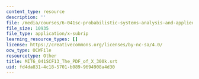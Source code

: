 ```yaml
---
content_type: resource
description: ''
file: /media/courses/6-041sc-probabilistic-systems-analysis-and-applied-probability-fall-2013/fd4da8314c185701b0899694908a4d30_MIT6_041SCF13_The_PDF_of_X_300k.vtt
file_size: 10935
file_type: application/x-subrip
learning_resource_types: []
license: https://creativecommons.org/licenses/by-nc-sa/4.0/
ocw_type: OCWFile
resourcetype: Other
title: MIT6_041SCF13_The_PDF_of_X_300k.srt
uid: fd4da831-4c18-5701-b089-9694908a4d30
---
```

